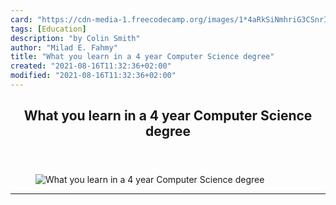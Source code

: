 ```yaml
---
card: "https://cdn-media-1.freecodecamp.org/images/1*4aRkSiNmhriG3CSnrI3ARQ.png"
tags: [Education]
description: "by Colin Smith"
author: "Milad E. Fahmy"
title: "What you learn in a 4 year Computer Science degree"
created: "2021-08-16T11:32:36+02:00"
modified: "2021-08-16T11:32:36+02:00"
---
```

<div class="site-wrapper">
<main id="site-main" class="site-main outer">
<div class="inner">
<article class="post-full post tag-education tag-technology tag-programming tag-careers tag-computer-science ">
<header class="post-full-header">
<h1 class="post-full-title">What you learn in a 4 year Computer Science degree</h1>
</header>
<figure class="post-full-image">
<picture>
<source media="(max-width: 700px)" sizes="1px" srcset="data:image/gif;base64,R0lGODlhAQABAIAAAAAAAP///yH5BAEAAAAALAAAAAABAAEAAAIBRAA7 1w">
<source media="(min-width: 701px)" sizes="(max-width: 800px) 400px,
(max-width: 1170px) 700px,
1400px" srcset="https://cdn-media-1.freecodecamp.org/images/1*4aRkSiNmhriG3CSnrI3ARQ.png 300w,
https://cdn-media-1.freecodecamp.org/images/1*4aRkSiNmhriG3CSnrI3ARQ.png 600w,
https://cdn-media-1.freecodecamp.org/images/1*4aRkSiNmhriG3CSnrI3ARQ.png 1000w,
https://cdn-media-1.freecodecamp.org/images/1*4aRkSiNmhriG3CSnrI3ARQ.png 2000w">
<img onerror="this.style.display='none'" src="https://cdn-media-1.freecodecamp.org/images/1*4aRkSiNmhriG3CSnrI3ARQ.png" alt="What you learn in a 4 year Computer Science degree">
</picture>
</figure>
<section class="post-full-content">
<div class="post-content medium-migrated-article">
</div>
<hr>
</section>
</article>
</div>
</main>
</div>
<!-- Google Tag Manager (noscript) -->
<!-- End Google Tag Manager (noscript) -->
